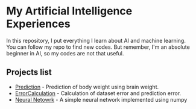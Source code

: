 # My Artificial Intelligence Experiences

In this repository, I put everything I learn about AI and machine learning. You can follow my repo to find new codes. But remember, I'm an absolute beginner in AI, so my codes are not that useful. 

## Projects list 

* [Prediction](./Prediction) - Prediction of body weight using brain weight. 
* [ErrorCalculation](./ErrorCalculation) - Calculation of dataset error and prediction error. 
* [Neural Netowrk](./neural-network) - A simple neural network implemented using numpy
